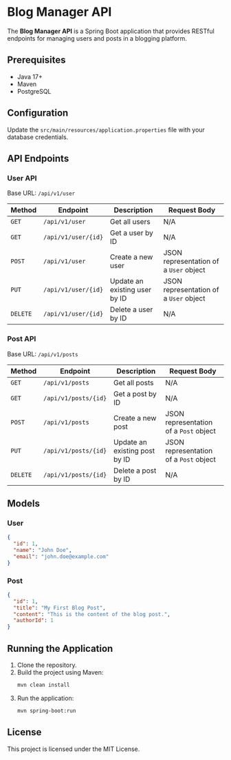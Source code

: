 # Blog Manager API

The **Blog Manager API** is a Spring Boot application that provides RESTful endpoints for managing users and posts in a blogging platform.

## Prerequisites

- Java 17+
- Maven
- PostgreSQL

## Configuration

Update the `src/main/resources/application.properties` file with your database credentials.

## API Endpoints

### User API

Base URL: `/api/v1/user`

| Method   | Endpoint         | Description                  | Request Body         |
|----------|------------------|------------------------------|----------------------|
| `GET`    | `/api/v1/user`   | Get all users                | N/A                  |
| `GET`    | `/api/v1/user/{id}` | Get a user by ID            | N/A                  |
| `POST`   | `/api/v1/user`   | Create a new user            | JSON representation of a `User` object |
| `PUT`    | `/api/v1/user/{id}` | Update an existing user by ID | JSON representation of a `User` object |
| `DELETE` | `/api/v1/user/{id}` | Delete a user by ID         | N/A                  |

### Post API

Base URL: `/api/v1/posts`

| Method   | Endpoint           | Description                  | Request Body         |
|----------|--------------------|------------------------------|----------------------|
| `GET`    | `/api/v1/posts`    | Get all posts                | N/A                  |
| `GET`    | `/api/v1/posts/{id}` | Get a post by ID            | N/A                  |
| `POST`   | `/api/v1/posts`    | Create a new post            | JSON representation of a `Post` object |
| `PUT`    | `/api/v1/posts/{id}` | Update an existing post by ID | JSON representation of a `Post` object |
| `DELETE` | `/api/v1/posts/{id}` | Delete a post by ID         | N/A                  |

## Models

### User

```json
{
  "id": 1,
  "name": "John Doe",
  "email": "john.doe@example.com"
}
```

### Post

```json
{
  "id": 1,
  "title": "My First Blog Post",
  "content": "This is the content of the blog post.",
  "authorId": 1
}
```

## Running the Application

1. Clone the repository.
2. Build the project using Maven:
   ```bash
   mvn clean install
   ```
3. Run the application:
   ```bash
   mvn spring-boot:run
   ```

## License

This project is licensed under the MIT License.